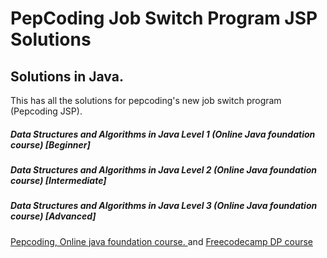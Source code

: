 # PepCoding Job Switch Program JSP Solutions
## Solutions in Java.
This has all the solutions for pepcoding's new job switch program (Pepcoding JSP). 

##### Data Structures and Algorithms in Java Level 1 (Online Java foundation course) [Beginner] 
##### Data Structures and Algorithms in Java Level 2 (Online Java foundation course) [Intermediate]
##### Data Structures and Algorithms in Java Level 3 (Online Java foundation course) [Advanced]

[Pepcoding, Online java foundation course. ](https://www.pepcoding.com/resources/online-java-foundation)
and
[Freecodecamp DP course](https://www.youtube.com/watch?v=oBt53YbR9Kk)



